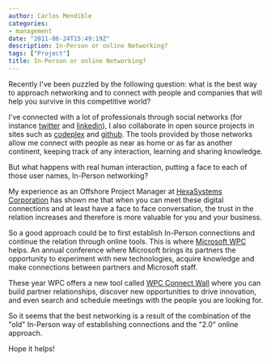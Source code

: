```yaml
---
author: Carlos Mendible
categories:
- management
date: "2011-06-24T15:49:19Z"
description: In-Person or online Networking?
tags: ["Project"]
title: In-Person or online Networking?
---
```

Recently I've been puzzled by the following question: what is the best way to approach networking and to connect with people and companies that will help you survive in this competitive world?

I've connected with a lot of professionals through social networks (for instance [twitter](https://twitter.com/#!/cfmendible) and [linkedin](http://es.linkedin.com/in/carlosmendible)), I also collaborate in open source projects in sites such as [codeplex](http://www.codeplex.com/site/users/view/cmendible) and [github](https://github.com/cmendible). The tools provided by those networks allow me connect with people as near as home or as far as another continent, keeping track of any interaction, learning and sharing knowledge.

But what happens with real human interaction, putting a face to each of those user names, In-Person networking?

My experience as an Offshore Project Manager at [HexaSystems Corporation](http://hexasystems.com) has shown me that when you can meet these digital connections and at least have a face to face conversation, the trust in the relation increases and therefore is more valuable for you and your business.

So a good approach could be to first establish In-Person connections and continue the relation through online tools. This is where [Microsoft WPC](http://digitalwpc.com/) helps. An annual conference where Microsoft brings its partners the opportunity to experiment with new technologies, acquire knowledge and make connections between partners and Microsoft staff.

These year WPC offers a new tool called [WPC Connect Wall](http://wall.digitalwpc.com/) where you can build partner relationships, discover new opportunities to drive innovation, and even search and schedule meetings with the people you are looking for.

So it seems that the best networking is a result of the combination of the "old" In-Person way of establishing connections and the "2.0" online approach.

Hope it helps!